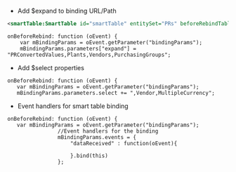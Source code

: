 - Add $expand to binding URL/Path

```xml
<smartTable:SmartTable id="smartTable" entitySet="PRs" beforeRebindTable=".onBeforeRebind">
```

```
onBeforeRebind: function (oEvent) {
    var mBindingParams = oEvent.getParameter("bindingParams");
    mBindingParams.parameters["expand"] = "PRConvertedValues,Plants,Vendors,PurchasingGroups";
```

- Add $select properties
```
onBeforeRebind: function (oEvent) {
   var mBindingParams = oEvent.getParameter("bindingParams");
   mBindingParams.parameters.select += ",Vendor,MultipleCurrency";
```

- Event handlers for smart table binding
```
onBeforeRebind: function (oEvent) {
   var mBindingParams = oEvent.getParameter("bindingParams");
				//Event handlers for the binding
				mBindingParams.events = {
					"dataReceived" : function(oEvent){
            
					}.bind(this)
				};
   
```
